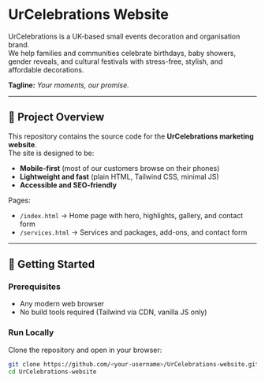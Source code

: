 # UrCelebrations Website

UrCelebrations is a UK-based small events decoration and organisation brand.  
We help families and communities celebrate birthdays, baby showers, gender reveals, and cultural festivals with stress-free, stylish, and affordable decorations.  

**Tagline:** *Your moments, our promise.*  

---

## 📖 Project Overview
This repository contains the source code for the **UrCelebrations marketing website**.  
The site is designed to be:
- **Mobile-first** (most of our customers browse on their phones)  
- **Lightweight and fast** (plain HTML, Tailwind CSS, minimal JS)  
- **Accessible and SEO-friendly**  

Pages:
- `/index.html` → Home page with hero, highlights, gallery, and contact form  
- `/services.html` → Services and packages, add-ons, and contact form  

---

## 🚀 Getting Started

### Prerequisites
- Any modern web browser  
- No build tools required (Tailwind via CDN, vanilla JS only)  

### Run Locally
Clone the repository and open in your browser:
```bash
git clone https://github.com/<your-username>/UrCelebrations-website.git
cd UrCelebrations-website
